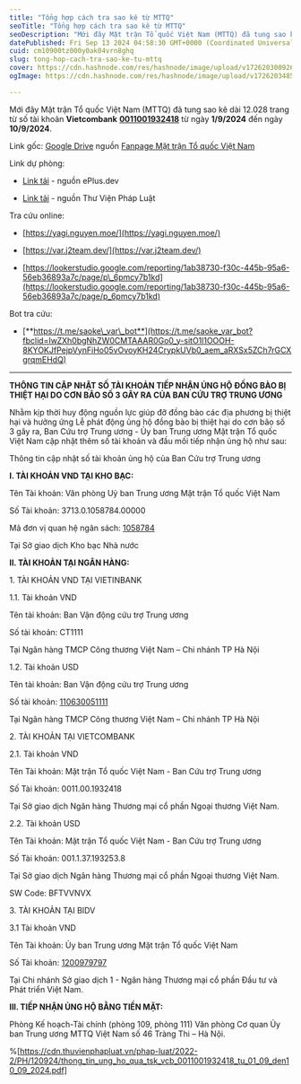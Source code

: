 ```yaml
---
title: "Tổng hợp cách tra sao kê từ MTTQ"
seoTitle: "Tổng hợp cách tra sao kê từ MTTQ"
seoDescription: "Mới đây Mặt trận Tổ quốc Việt Nam (MTTQ) đã tung sao kê dài 12.028 trang từ số tài khoản Vietcombank 0011001932418 từ ngày 1/9/2024 đến ngày 10/9/2024."
datePublished: Fri Sep 13 2024 04:58:30 GMT+0000 (Coordinated Universal Time)
cuid: cm10900tz000y0ak04vrn8ghq
slug: tong-hop-cach-tra-sao-ke-tu-mttq
cover: https://cdn.hashnode.com/res/hashnode/image/upload/v1726203009262/8fc40b16-3b28-4bf6-a3f6-403fed223114.jpeg
ogImage: https://cdn.hashnode.com/res/hashnode/image/upload/v1726203485972/3c1863c8-ab83-414c-af82-1c65c2a33d6b.jpeg

---
```


Mới đây Mặt trận Tổ quốc Việt Nam (MTTQ) đã tung sao kê dài 12.028 trang từ số tài khoản **Vietcombank** [**0011001932418**](tel:0011001932418) từ ngày **1/9/2024** đến ngày **10/9/2024**.

Link gốc: [Google Drive](https://drive.google.com/file/d/18dIWiReYtJkyuQ_8vSBJWweGaD71rBpu/view?google_abuse=GOOGLE_ABUSE_EXEMPTION%3DID%3D3e0c7490bdf6574d:TM%3D1726203182:C%3Dr:IP%3D2402:800:63b7:ff4f:893b:3e85:cfbd:f7c6-:S%3DjpFNM_3e1j9uAUkksfTh-J8%3B+path%3D/%3B+domain%3Dgoogle.com%3B+expires%3DFri,+13-Sep-2024+07:53:02+GMT) nguồn [Fanpage Mặt trận Tổ quốc Việt Nam](https://www.facebook.com/share/p/7f9pXRQPprLdqTYi/)

Link dự phòng:

* [Link tải](https://github.com/ePlus-DEV/storage/blob/main/saoke/mttq/thong_tin_ung_ho_qua_tsk_vcb_0011001932418_tu_01_09_den10_09_2024.pdf) - nguồn ePlus.dev
    
* [Link tải](https://cdn.thuvienphapluat.vn/phap-luat/2022-2/PH/120924/thong_tin_ung_ho_qua_tsk_vcb_0011001932418_tu_01_09_den10_09_2024.pdf) - nguồn Thư Viện Pháp Luật
    

Tra cứu online:

* [https://yagi.nguyen.moe/](https://yagi.nguyen.moe/)
    
* [https://var.j2team.dev/](https://var.j2team.dev/)
    
* [https://lookerstudio.google.com/reporting/1ab38730-f30c-445b-95a6-56eb36893a7c/page/p\_6pmcy7b1kd](https://lookerstudio.google.com/reporting/1ab38730-f30c-445b-95a6-56eb36893a7c/page/p_6pmcy7b1kd)
    

Bot tra cứu:

* [**https://t.me/saoke\_var\_bot**](https://t.me/saoke_var_bot?fbclid=IwZXh0bgNhZW0CMTAAAR0Go0_y-sitO1l1OOOH-8KYOKJfPejpVynFiHo05vOvoyKH24CrypkUVb0_aem_aRXSx5ZCh7rGCXgrqmEHdQ)
    

---

**THÔNG TIN CẬP NHẬT SỐ TÀI KHOẢN TIẾP NHẬN ỦNG HỘ ĐỒNG BÀO BỊ THIỆT HẠI DO CƠN BÃO SỐ 3 GÂY RA CỦA BAN CỨU TRỢ TRUNG ƯƠNG**

Nhằm kịp thời huy động nguồn lực giúp đỡ đồng bào các địa phương bị thiệt hại và hưởng ứng Lễ phát động ủng hộ đồng bào bị thiệt hại do cơn bão số 3 gây ra, Ban Cứu trợ Trung ương - Ủy ban Trung ương Mặt trận Tổ quốc Việt Nam cập nhật thêm số tài khoản và đầu mối tiếp nhận ủng hộ như sau:

Thông tin cập nhật số tài khoản ủng hộ của Ban Cứu trợ Trung ương

**I. TÀI KHOẢN VND TẠI KHO BẠC:**

Tên Tài khoản: Văn phòng Uỷ ban Trung ương Mặt trận Tổ quốc Việt Nam

Số Tài khoản: 3713.0.1058784.00000

Mã đơn vị quan hệ ngân sách: [1058784](tel:1058784)

Tại Sở giao dịch Kho bạc Nhà nước

**II. TÀI KHOẢN TẠI NGÂN HÀNG:**

1\. TÀI KHOẢN VND TẠI VIETINBANK

1.1. Tài khoản VND

Tên tài khoản: Ban Vận động cứu trợ Trung ương

Số tài khoản: CT1111

Tại Ngân hàng TMCP Công thương Việt Nam – Chi nhánh TP Hà Nội

1.2. Tài khoản USD

Tên tài khoản: Ban Vận động cứu trợ Trung ương

Số tài khoản: [110630051111](tel:110630051111)

Tại Ngân hàng TMCP Công thương Việt Nam – Chi nhánh TP Hà Nội

2\. TÀI KHOẢN TẠI VIETCOMBANK

2.1. Tài khoản VND

Tên Tài khoản: Mặt trận Tổ quốc Việt Nam - Ban Cứu trợ Trung ương

Số Tài khoản: 0011.00.1932418

Tại Sở giao dịch Ngân hàng Thương mại cổ phần Ngoại thương Việt Nam.

2.2. Tài khoản USD

Tên Tài khoản: Mặt trận Tổ quốc Việt Nam - Ban Cứu trợ Trung ương

Số Tài khoản: 001.1.37.193253.8

Tại Sở giao dịch Ngân hàng Thương mại cổ phần Ngoại thương Việt Nam.

SW Code: BFTVVNVX

3\. TÀI KHOẢN TẠI BIDV

3.1 Tài khoản VND

Tên Tài khoản: Ủy ban Trung ương Mặt trận Tổ quốc Việt Nam

Số Tài khoản: [1200979797](tel:1200979797)

Tại Chi nhánh Sở giao dịch 1 - Ngân hàng Thương mại cổ phần Đầu tư và Phát triển Việt Nam.

**III. TIẾP NHẬN ỦNG HỘ BẰNG TIỀN MẶT:**

Phòng Kế hoạch-Tài chính (phòng 109, phòng 111) Văn phòng Cơ quan Ủy ban Trung ương MTTQ Việt Nam số 46 Tràng Thi – Hà Nội.

%[https://cdn.thuvienphapluat.vn/phap-luat/2022-2/PH/120924/thong_tin_ung_ho_qua_tsk_vcb_0011001932418_tu_01_09_den10_09_2024.pdf]
